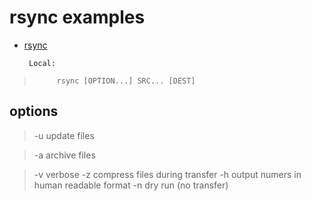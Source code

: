# rsync examples

* [rsync](https://man7.org/linux/man-pages/man1/rsync.1.html)

       Local:
 >          rsync [OPTION...] SRC... [DEST]

## options

> -u  update files

> -a  archive files

> -v  verbose
> -z  compress files during transfer
> -h  output numers in human readable format
> -n  dry run (no transfer)


